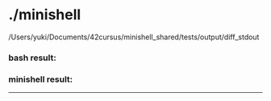 # ./minishell
/Users/yuki/Documents/42cursus/minishell_shared/tests/output/diff_stdout
### bash result: 
### minishell result: 

---
